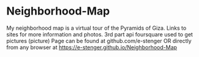 # Neighborhood-Map

My neighborhood map is a virtual tour of the Pyramids of Giza. Links to sites for more information and photos. 
3rd part api foursquare used to get pictures (picture)
Page can be found at github.com/e-stenger
OR
directly from any browser at https://e-stenger.github.io/Neighborhood-Map